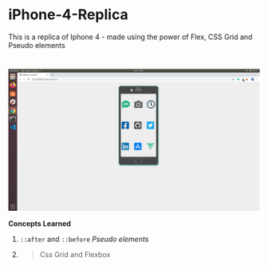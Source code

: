 # iPhone-4-Replica
This is a replica of Iphone 4 - made using the power of Flex, CSS Grid and Pseudo elements
#

![Iphone-Replica](iphone.png)

**Concepts Learned**
1. `::after` and `::before` *Pseudo elements*
2. > Css Grid and Flexbox